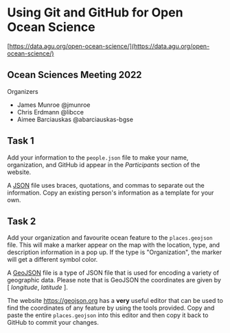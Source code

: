# Using Git and GitHub for Open Ocean Science

[https://data.agu.org/open-ocean-science/](https://data.agu.org/open-ocean-science/)

## Ocean Sciences Meeting 2022

Organizers
- James Munroe @jmunroe
- Chris Erdmann @libcce
- Aimee Barciauskas @abarciauskas-bgse

## Task 1

Add your information to the `people.json` file to make your name, organization, and GitHub id appear in the *Participants* section of the website.

A [JSON](https://www.json.org/) file uses braces, quotations, and commas to separate out the information. Copy an existing person's information as a template for your own. 

## Task 2

Add your organization and favourite ocean feature to the `places.geojson` file.  This will make a marker appear on the map with the location, type, and description information in a pop up.  If the type is "Organization", the marker will get a different symbol color.

A [GeoJSON](https://geojson.org/) file is a type of JSON file that is used for encoding a variety of geographic data. 
 Please note that is GeoJSON the coordinates are given by [ *longitude*, *latitude* ].

 The website https://geojson.org has a **very** useful editor that can be used to find the coordinates of any feature by using the tools provided.  Copy and paste the entire `places.geojson` into this editor and then copy it back to GitHub to commit your changes.

